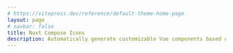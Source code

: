 ```yaml
---
# https://vitepress.dev/reference/default-theme-home-page
layout: page
# navbar: false
title: Nuxt Compose Icons
description: Automatically generate customizable Vue components based on SVG files
---
```


<script setup>
import Home from '@theme/components/Home.vue'
</script>

<Home />
